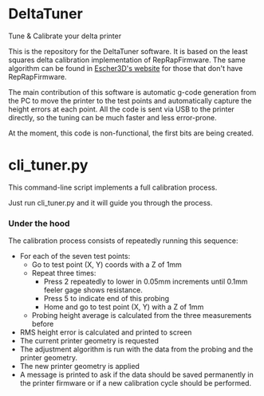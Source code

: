 # DeltaTuner
Tune & Calibrate your delta printer

This is the repository for the DeltaTuner software. It is based on the least squares delta calibration
implementation of RepRapFirmware. The same algorithm can be found in [Escher3D's website] for those that don't have
RepRapFirmware.

The main contribution of this software is automatic g-code generation from the PC to move the printer 
to the test points and automatically capture the height errors at each point. All the code is sent via
USB to the printer directly, so the tuning can be much faster and less error-prone.

At the moment, this code is non-functional, the first bits are being created.

# cli_tuner.py

This command-line script implements a full calibration process.

Just run cli_tuner.py and it will guide you through the process.

### Under the hood
The calibration process consists of repeatedly running this sequence:

* For each of the seven test points:
  * Go to test point (X, Y) coords with a Z of 1mm
  * Repeat three times:
    * Press 2 repeatedly to lower in 0.05mm increments until 0.1mm feeler gage shows resistance.
    * Press 5 to indicate end of this probing
    * Home and go to test point (X, Y) with a Z of 1mm
  * Probing height average is calculated from the three measurements before
* RMS height error is calculated and printed to screen
* The current printer geometry is requested
* The adjustment algorithm is run with the data from the probing and the printer geometry.
* The new printer geometry is applied
* A message is printed to ask if the data should be saved permanently in the printer firmware
or if a new calibration cycle should be performed. 
    
    

[Escher3D's website]: http://escher3d.com/pages/wizards/wizarddelta.php